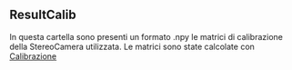 <h2>ResultCalib</h2>

In questa cartella sono presenti un formato .npy le matrici di calibrazione della StereoCamera utilizzata. 
Le matrici sono state calcolate con <a href="https://github.com/GiuseppeCannata/StereoVision/blob/master/Ottieni_matrici_calibrazione.py">Calibrazione</a>
